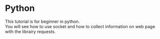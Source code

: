 # Python

This tutorial is for beginner in python.
</br>You will see how to use socket and how to collect information on web page with the librairy requests.
